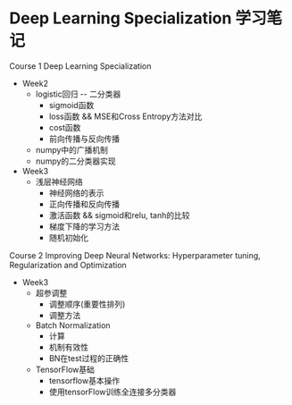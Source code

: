 # Deep Learning Specialization 学习笔记

Course 1 Deep Learning Specialization
- Week2
    - logistic回归 -- 二分类器
        - sigmoid函数
        - loss函数 && MSE和Cross Entropy方法对比
        - cost函数
        - 前向传播与反向传播
    - numpy中的广播机制
    - numpy的二分类器实现
- Week3
    - 浅层神经网络
        - 神经网络的表示
        - 正向传播和反向传播
        - 激活函数 && sigmoid和relu, tanh的比较
        - 梯度下降的学习方法
        - 随机初始化

Course 2 Improving Deep Neural Networks: Hyperparameter tuning, Regularization and Optimization
- Week3 
    - 超参调整
        - 调整顺序(重要性排列)
        - 调整方法
    - Batch Normalization
        - 计算
        - 机制有效性
        - BN在test过程的正确性
    - TensorFlow基础
        - tensorflow基本操作
        - 使用tensorFlow训练全连接多分类器